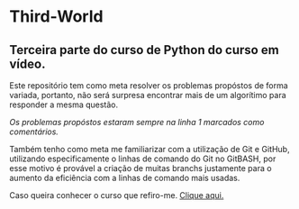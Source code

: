 # Third-World

## Terceira parte do curso de Python do curso em vídeo.

Este repositório tem como meta resolver os problemas propóstos de forma variada, portanto, não será surpresa encontrar mais de um algorítimo para responder a mesma questão.

*Os problemas propóstos estaram sempre na linha 1 marcados como comentários.*

Também tenho como meta me familiarizar com a utilização de Git e GitHub, utilizando especificamente o linhas de comando do Git no GitBASH, por esse motivo é provável a criação de muitas branchs justamente para o aumento da eficiência com a linhas de comando mais usadas.

Caso queira conhecer o curso que refiro-me.
[Clique aqui.](https://www.cursoemvideo.com/curso/python-3-mundo-3/)
